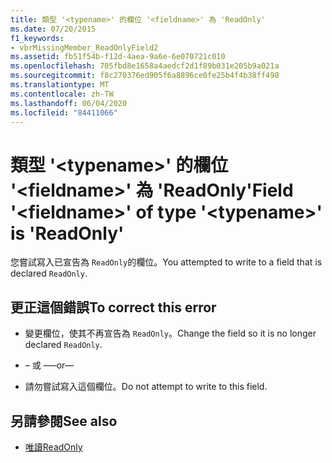 ```yaml
---
title: 類型 '<typename>' 的欄位 '<fieldname>' 為 'ReadOnly'
ms.date: 07/20/2015
f1_keywords:
- vbrMissingMember_ReadOnlyField2
ms.assetid: fb51f54b-f12d-4aea-9a6e-6e070721c010
ms.openlocfilehash: 705fbd8e1658a4aedcf2d1f89b031e205b9a021a
ms.sourcegitcommit: f8c270376ed905f6a8896ce0fe25b4f4b38ff498
ms.translationtype: MT
ms.contentlocale: zh-TW
ms.lasthandoff: 06/04/2020
ms.locfileid: "84411066"
---
```

# <a name="field-fieldname-of-type-typename-is-readonly"></a><span data-ttu-id="369aa-102">類型 '\<typename>' 的欄位 '\<fieldname>' 為 'ReadOnly'</span><span class="sxs-lookup"><span data-stu-id="369aa-102">Field '\<fieldname>' of type '\<typename>' is 'ReadOnly'</span></span>
<span data-ttu-id="369aa-103">您嘗試寫入已宣告為 `ReadOnly`的欄位。</span><span class="sxs-lookup"><span data-stu-id="369aa-103">You attempted to write to a field that is declared `ReadOnly`.</span></span>  
  
## <a name="to-correct-this-error"></a><span data-ttu-id="369aa-104">更正這個錯誤</span><span class="sxs-lookup"><span data-stu-id="369aa-104">To correct this error</span></span>  
  
- <span data-ttu-id="369aa-105">變更欄位，使其不再宣告為 `ReadOnly`。</span><span class="sxs-lookup"><span data-stu-id="369aa-105">Change the field so it is no longer declared `ReadOnly`.</span></span>  
  
- <span data-ttu-id="369aa-106">– 或 –</span><span class="sxs-lookup"><span data-stu-id="369aa-106">—or—</span></span>  
  
- <span data-ttu-id="369aa-107">請勿嘗試寫入這個欄位。</span><span class="sxs-lookup"><span data-stu-id="369aa-107">Do not attempt to write to this field.</span></span>  
  
## <a name="see-also"></a><span data-ttu-id="369aa-108">另請參閱</span><span class="sxs-lookup"><span data-stu-id="369aa-108">See also</span></span>

- [<span data-ttu-id="369aa-109">唯讀</span><span class="sxs-lookup"><span data-stu-id="369aa-109">ReadOnly</span></span>](../language-reference/modifiers/readonly.md)
